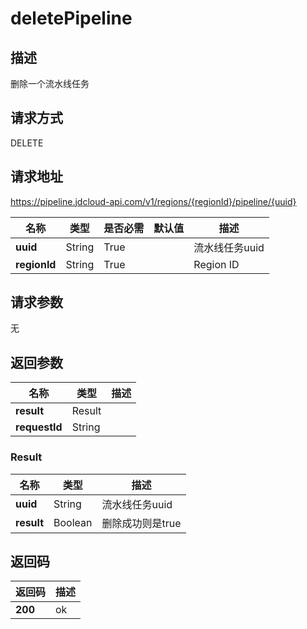 # deletePipeline


## 描述
删除一个流水线任务

## 请求方式
DELETE

## 请求地址
https://pipeline.jdcloud-api.com/v1/regions/{regionId}/pipeline/{uuid}

|名称|类型|是否必需|默认值|描述|
|---|---|---|---|---|
|**uuid**|String|True| |流水线任务uuid|
|**regionId**|String|True| |Region ID|

## 请求参数
无


## 返回参数
|名称|类型|描述|
|---|---|---|
|**result**|Result| |
|**requestId**|String| |

### Result
|名称|类型|描述|
|---|---|---|
|**uuid**|String|流水线任务uuid|
|**result**|Boolean|删除成功则是true|

## 返回码
|返回码|描述|
|---|---|
|**200**|ok|
